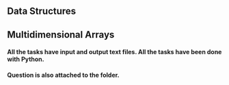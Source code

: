 <!DOCTYPE html>
<html>
<body>
<h2>Data Structures</h2>
<h2>Multidimensional Arrays</h2>
<h4>All the tasks have input and output text files. All the tasks have been done with Python.</h4>
<h4>Question is also attached to the folder.</h4>
</body>
</html>

